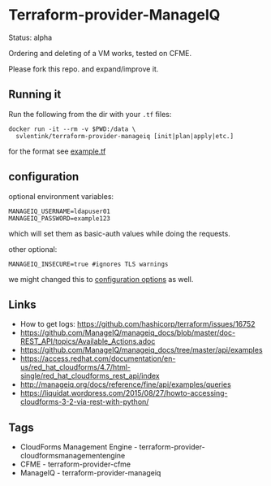 # Terraform-provider-ManageIQ

Status: alpha

Ordering and deleting of a VM works, tested on CFME.

Please fork this repo. and expand/improve it.

## Running it

Run the following from the dir with your `.tf` files:
```
docker run -it --rm -v $PWD:/data \
  svlentink/terraform-provider-manageiq [init|plan|apply|etc.]
```
for the format see
[example.tf](https://github.com/svlentink/terraform-provider-manageiq/blob/master/example.tf)

## configuration

optional environment variables:
```
MANAGEIQ_USERNAME=ldapuser01
MANAGEIQ_PASSWORD=example123
```
which will set them as basic-auth values while doing the requests.

other optional:
```
MANAGEIQ_INSECURE=true #ignores TLS warnings
```
we might changed this to
[configuration options](https://learn.hashicorp.com/terraform/getting-started/variables#from-environment-variables)
as well.


## Links

- How to get logs: https://github.com/hashicorp/terraform/issues/16752
- https://github.com/ManageIQ/manageiq_docs/blob/master/doc-REST_API/topics/Available_Actions.adoc
- https://github.com/ManageIQ/manageiq_docs/tree/master/api/examples
- https://access.redhat.com/documentation/en-us/red_hat_cloudforms/4.7/html-single/red_hat_cloudforms_rest_api/index
- http://manageiq.org/docs/reference/fine/api/examples/queries
- https://liquidat.wordpress.com/2015/08/27/howto-accessing-cloudforms-3-2-via-rest-with-python/

## Tags

- CloudForms Management Engine - terraform-provider-cloudformsmanagementengine
- CFME - terraform-provider-cfme
- ManageIQ - terraform-provider-manageiq
